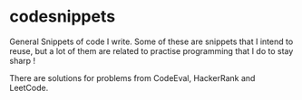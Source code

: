 # codesnippets
General Snippets of code I write. Some of these are snippets that I intend to reuse, but a lot of them are related to practise programming that I do to stay sharp !

There are solutions for problems from CodeEval, HackerRank and LeetCode.
